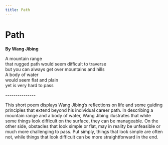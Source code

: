 ```yaml
---
title: Path
---
```


# Path
**By Wang Jibing**

A mountain range<br />
that rugged path would seem difficult to traverse<br />
but you can always get over mountains and hills<br />
A body of water<br />
would seem flat and plain<br />
yet is very hard to pass<br />

---------------<br />

This short poem displays Wang Jibing’s reflections on life and some guiding principles that extend beyond his individual career path. In describing a mountain range and a body of water, Wang Jibing illustrates that while some things look difficult on the surface, they can be manageable. On the other side, obstacles that look simple or flat, may in reality be unfeasible or much more challenging to pass. Put simply, things that look simple are often not, while things that look difficult can be more straightforward in the end. 
